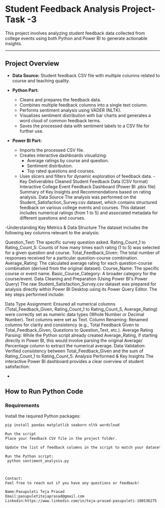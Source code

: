 # Student Feedback Analysis Project-Task -3

This project involves analyzing student feedback data collected from college events using both Python and Power BI to generate actionable insights.

---

## Project Overview

- **Data Source:** Student feedback CSV file with multiple columns related to course and teaching quality.
- **Python Part:**  
  - Cleans and prepares the feedback data.  
  - Combines multiple feedback columns into a single text column.  
  - Performs sentiment analysis using VADER (NLTK).  
  - Visualizes sentiment distribution with bar charts and generates a word cloud of common feedback terms.  
  - Saves the processed data with sentiment labels to a CSV file for further use.

- **Power BI Part:**  
  - Imports the processed CSV file.  
  - Creates interactive dashboards visualizing:  
    - Average ratings by course and question.  
    - Sentiment distribution.  
    - Top rated questions and courses.  
  - Uses slicers and filters for dynamic exploration of feedback data.
-Key Deliverables
Cleaned Student Feedback Data (CSV format)
Interactive College Event Feedback Dashboard (Power BI .pbix file)
Summary of Key Insights and Recommendations based on rating analysis.
Data Source
The analysis was performed on the Student_Satisfaction_Survey.csv dataset, which contains structured feedback on various college events and courses. This dataset includes numerical ratings (from 1 to 5) and associated metadata for different questions and courses.

-Understanding Key Metrics & Data Structure
The dataset includes the following key columns relevant to the analysis:

Question_Text: The specific survey question asked.
Rating_Count_1 to Rating_Count_5: Counts of how many times each rating (1 to 5) was selected for a given question and course.
Total_Feedback_Given: The total number of responses received for a particular question-course combination.
Average_Rating: The calculated average rating for each question-course combination (derived from the original dataset).
Course_Name: The specific course or event name.
Basic_Course_Category: A broader category for the course/event.
Data Cleaning and Preparation (Using Power BI's Power Query)
The raw Student_Satisfaction_Survey.csv dataset was prepared for analysis directly within Power BI Desktop using its Power Query Editor. The key steps performed include:

Data Type Assignment: Ensured all numerical columns (Total_Feedback_Given, Rating_Count_1 to Rating_Count_5, Average_Rating) were correctly set as numeric data types (Whole Number or Decimal Number). Text columns were set as Text.
Column Renaming: Renamed columns for clarity and consistency (e.g., Total Feedback Given to Total_Feedback_Given, Questions to Question_Text, etc.).
Average Rating Parsing: While the Python script already created Average_Rating, if starting directly in Power BI, this would involve parsing the original Average/ Percentage column to extract the numerical average.
Data Validation: Verified consistency between Total_Feedback_Given and the sum of Rating_Count_1 to Rating_Count_5.
Analysis Performed & Key Insights
The interactive Power BI dashboard provides a clear overview of student satisfaction:


-
## How to Run Python Code

### Requirements

Install the required Python packages:

```bash
pip install pandas matplotlib seaborn nltk wordcloud

Run the script
Place your feedback CSV file in the project folder.

Update the list of feedback columns in the script to match your dataset.

Run the Python script:
 python sentiment_analysis.py



Contact:
Feel free to reach out if you have any questions or feedback!

Name:Pasupuleti Teja Prasad
Email:pasupuletitejaprasad@gmail.com
Linkedin:https://www.linkedin.com/in/teja-prasad-pasupuleti-100536275
